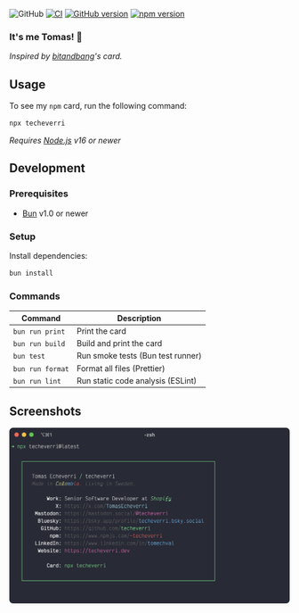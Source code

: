 ![GitHub](https://img.shields.io/github/license/techeverri/techeverri-cli?color=blue) [![CI](https://github.com/techeverri/techeverri-cli/actions/workflows/ci.yml/badge.svg)](https://github.com/techeverri/techeverri-cli/actions/workflows/ci.yml) [![GitHub version](https://badge.fury.io/gh/techeverri%2Ftecheverri-cli.svg)](https://badge.fury.io/gh/techeverri%2Ftecheverri-cli) [![npm version](https://badge.fury.io/js/techeverri.svg)](https://badge.fury.io/js/techeverri)

### It's me Tomas! 👋

_Inspired by [bitandbang](https://github.com/bnb/bitandbang)'s card._

## Usage

To see my `npm` card, run the following command:

```sh
npx techeverri
```

_Requires [Node.js](https://nodejs.org/) v16 or newer_

## Development

### Prerequisites

- [Bun](https://bun.sh/) v1.0 or newer

### Setup

Install dependencies:

```sh
bun install
```

### Commands

| Command          | Description                       |
| ---------------- | --------------------------------- |
| `bun run print`  | Print the card                    |
| `bun run build`  | Build and print the card          |
| `bun test`       | Run smoke tests (Bun test runner) |
| `bun run format` | Format all files (Prettier)       |
| `bun run lint`   | Run static code analysis (ESLint) |

## Screenshots

![image](./screenshot.png)

